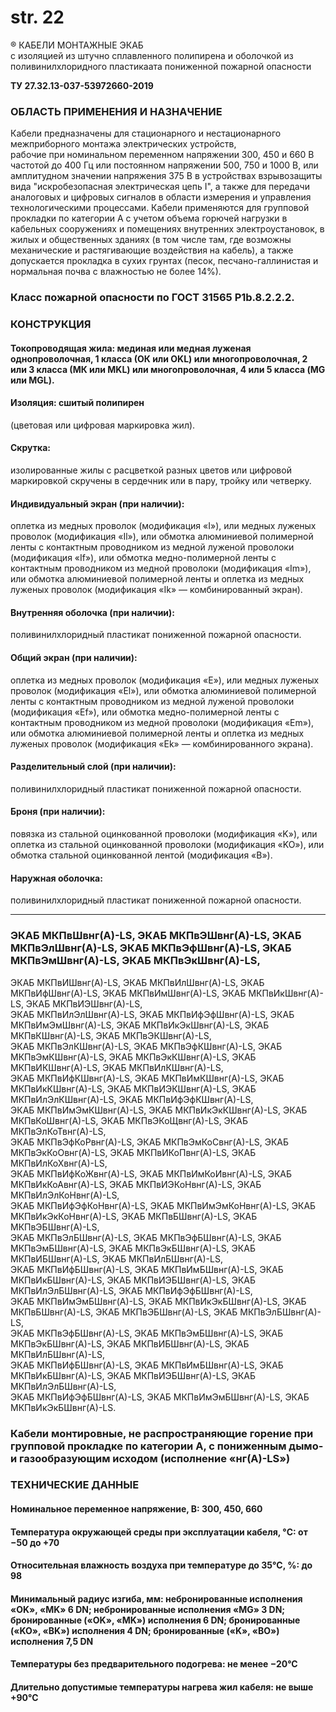 # str. 22

® КАБЕЛИ МОНТАЖНЫЕ ЭКАБ  
с изоляцией из штучно сплавленного полипирена и оболочкой из поливинилхлоридного 
пластикаата пониженной пожарной опасности  

**ТУ 27.32.13-037-53972660-2019**

### ОБЛАСТЬ ПРИМЕНЕНИЯ И НАЗНАЧЕНИЕ  
Кабели предназначены для стационарного и нестационарного   
межприборного монтажа электрических устройств,  
рабочие при номинальном переменном напряжении 300, 450 и 660 В частотой до 400 Гц или постоянном напряжении 500, 750 и 1000 В, или амплитудном значении напряжения 375 В в устройствах взрывозащиты вида "искробезопасная электрическая цепь I", а также для передачи аналоговых и цифровых сигналов в области измерения и управления технологическими процессами. Кабели применяются для групповой прокладки по категории A с учетом объема горючей нагрузки в кабельных сооружениях и помещениях внутренних электроустановок, в жилых и общественных зданиях (в том числе там, где возможны механические и растягивающие воздействия на кабель), а также допускается прокладка в сухих грунтах (песок, песчано-галлинистая и нормальная почва с влажностью не более 14%).

### Класс пожарной опасности по ГОСТ 31565 P1b.8.2.2.2.

### **КОНСТРУКЦИЯ**
#### Токопроводящая жила: мединая или медная луженая однопроволочная, 1 класса (ОК или OKL) или многопроволочная, 2 или 3 класса (МК или MKL) или многопроволочная, 4 или 5 класса (MG или MGL).

#### Изоляция: сшитый полипирен  
(цветовая или цифровая маркировка жил). 

#### Скрутка:
изолированные жилы с расцветкой разных цветов или цифровой маркировкой скручены в сердечник или в пару, тройку или четверку.

#### Индивидуальный экран (при наличии):  
оплетка из медных проволок (модификация «I»), или медных луженых проволок (модификация «Il»), или обмотка алюминиевой полимерной ленты с контактным проводником из медной луженой проволоки (модификация «If»), или обмотка медно-полимерной ленты с контактным проводником из медной проволоки (модификация «Im»), или обмотка алюминиевой полимерной ленты и оплетка из медных луженых проволок (модификация «Ik» — комбинированный экран).

#### Внутренняя оболочка (при наличии):
поливинилхлоридный пластикат пониженной пожарной опасности.

#### Общий экран (при наличии):  
оплетка из медных проволок (модификация «E»), или медных луженых проволок (модификация «El»), или обмотка алюминиевой полимерной ленты с контактным проводником из медной луженой проволоки (модификация «Ef»), или обмотка медно-полимерной ленты с контактным проводником из медной проволоки (модификация «Em»), или обмотка алюминиевой полимерной ленты и оплетка из медных луженых проволок (модификация «Ek» — комбинированного экрана).

#### Разделительный слой (при наличии):  
поливинилхлоридный пластикат пониженной пожарной опасности.

#### Броня (при наличии):  
повязка из стальной оцинкованной проволоки (модификация «K»), или оплетка из стальной оцинкованной проволоки (модификация «KO»), или обмотка стальной оцинкованной лентой (модификация «B»).

#### Наружная оболочка:  
поливинилхлоридный пластикат пониженной пожарной опасности.

---

### ЭКАБ МКПвШвнг(А)-LS, ЭКАБ МКПвЭШвнг(А)-LS, ЭКАБ МКПвЭлШвнг(А)-LS, ЭКАБ МКПвЭфШвнг(А)-LS, ЭКАБ МКПвЭмШвнг(А)-LS, ЭКАБ МКПвЭкШвнг(А)-LS,  
ЭКАБ МКПвИШвнг(А)-LS, ЭКАБ МКПвИлШвнг(А)-LS, ЭКАБ МКПвИфШвнг(А)-LS, ЭКАБ МКПвИмШвнг(А)-LS, ЭКАБ МКПвИкШвнг(А)-LS, ЭКАБ МКПвИЭШвнг(А)-LS,  
ЭКАБ МКПвИлЭлШвнг(А)-LS, ЭКАБ МКПвИфЭфШвнг(А)-LS, ЭКАБ МКПвИмЭмШвнг(А)-LS, ЭКАБ МКПвИкЭкШвнг(А)-LS, ЭКАБ МКПвКШвнг(А)-LS, ЭКАБ МКПвЭКШвнг(А)-LS,  
ЭКАБ МКПвЭлКШвнг(А)-LS, ЭКАБ МКПвЭфКШвнг(А)-LS, ЭКАБ МКПвЭмКШвнг(А)-LS, ЭКАБ МКПвЭкКШвнг(А)-LS, ЭКАБ МКПвИКШвнг(А)-LS, ЭКАБ МКПвИлКШвнг(А)-LS,  
ЭКАБ МКПвИфКШвнг(А)-LS, ЭКАБ МКПвИмКШвнг(А)-LS, ЭКАБ МКПвИкКШвнг(А)-LS, ЭКАБ МКПвИЭКШвнг(А)-LS, ЭКАБ МКПвИлЭлКШвнг(А)-LS, ЭКАБ МКПвИфЭфКШвнг(А)-LS,  
ЭКАБ МКПвИмЭмКШвнг(А)-LS, ЭКАБ МКПвИкЭкКШвнг(А)-LS, ЭКАБ МКПвКоШвнг(А)-LS, ЭКАБ МКПвЭКоЩвнг(А)-LS, ЭКАБ МКПвЭлКоТвнг(А)-LS,  
ЭКАБ МКПвЭфКоРвнг(А)-LS, ЭКАБ МКПвЭмКоСвнг(А)-LS, ЭКАБ МКПвЭкКоОвнг(А)-LS, ЭКАБ МКПвИКоПвнг(А)-LS, ЭКАБ МКПвИлКоХвнг(А)-LS,  
ЭКАБ МКПвИфКоЖвнг(А)-LS, ЭКАБ МКПвИмКоИвнг(А)-LS, ЭКАБ МКПвИкКоАвнг(А)-LS, ЭКАБ МКПвИЭКоНвнг(А)-LS, ЭКАБ МКПвИлЭлКоНвнг(А)-LS,  
ЭКАБ МКПвИфЭфКоНвнг(А)-LS, ЭКАБ МКПвИмЭмКоНвнг(А)-LS, ЭКАБ МКПвИкЭкКоНвнг(А)-LS, ЭКАБ МКПвБШвнг(А)-LS, ЭКАБ МКПвЭБШвнг(А)-LS,  
ЭКАБ МКПвЭлБШвнг(А)-LS, ЭКАБ МКПвЭфБШвнг(А)-LS, ЭКАБ МКПвЭмБШвнг(А)-LS, ЭКАБ МКПвЭкБШвнг(А)-LS, ЭКАБ МКПвИБШвнг(А)-LS, ЭКАБ МКПвИлБШвнг(А)-LS,  
ЭКАБ МКПвИфБШвнг(А)-LS, ЭКАБ МКПвИмБШвнг(А)-LS, ЭКАБ МКПвИкБШвнг(А)-LS, ЭКАБ МКПвИЭБШвнг(А)-LS, ЭКАБ МКПвИлЭлБШвнг(А)-LS, ЭКАБ МКПвИфЭфБШвнг(А)-LS,  
ЭКАБ МКПвИмЭмБШвнг(А)-LS, ЭКАБ МКПвИкЭкБШвнг(А)-LS, ЭКАБ МКПвБШвнг(А)-LS, ЭКАБ МКПвЭБШвнг(А)-LS, ЭКАБ МКПвЭлБШвнг(А)-LS,  
ЭКАБ МКПвЭфБШвнг(А)-LS, ЭКАБ МКПвЭмБШвнг(А)-LS, ЭКАБ МКПвЭкБШвнг(А)-LS, ЭКАБ МКПвИБШвнг(А)-LS, ЭКАБ МКПвИлБШвнг(А)-LS,  
ЭКАБ МКПвИфБШвнг(А)-LS, ЭКАБ МКПвИмБШвнг(А)-LS, ЭКАБ МКПвИкБШвнг(А)-LS, ЭКАБ МКПвИЭБШвнг(А)-LS, ЭКАБ МКПвИлЭлБШвнг(А)-LS,  
ЭКАБ МКПвИфЭфБШвнг(А)-LS, ЭКАБ МКПвИмЭмБШвнг(А)-LS, ЭКАБ МКПвИкЭкБШвнг(А)-LS.

### Кабели монтировные, не распространяющие горение при групповой прокладке по категории А, с пониженным дымо- и газообразующим исходом (исполнение «нг(А)-LS»)

### **ТЕХНИЧЕСКИЕ ДАННЫЕ**
#### Номинальное переменное напряжение, В: 300, 450, 660  
#### Температура окружающей среды при эксплуатации кабеля, °C: от −50 до +70  
#### Относительная влажность воздуха при температуре до 35°C, %: до 98  
#### Минимальный радиус изгиба, мм: небронированные исполнения «OK», «MK» 6 DN; небронированные исполнения «MG» 3 DN; бронированные («OK», «MK») исполнения 6 DN; бронированные («KO», «BK») исполнения 4 DN; бронированные («K», «BO») исполнения 7,5 DN  
#### Температуры без предварительного подогрева: не менее −20°С  
#### Длительно допустимые температуры нагрева жил кабеля: не выше +90°С  